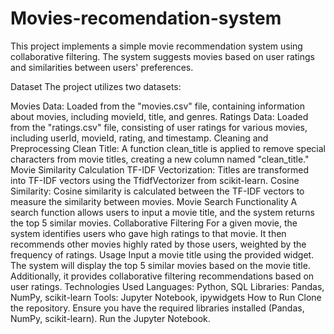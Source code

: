 # Movies-recomendation-system

This project implements a simple movie recommendation system using collaborative filtering. The system suggests movies based on user ratings and similarities between users' preferences.

Dataset
The project utilizes two datasets:

Movies Data: Loaded from the "movies.csv" file, containing information about movies, including movieId, title, and genres.
Ratings Data: Loaded from the "ratings.csv" file, consisting of user ratings for various movies, including userId, movieId, rating, and timestamp.
Cleaning and Preprocessing
Clean Title: A function clean_title is applied to remove special characters from movie titles, creating a new column named "clean_title."
Movie Similarity Calculation
TF-IDF Vectorization: Titles are transformed into TF-IDF vectors using the TfidfVectorizer from scikit-learn.
Cosine Similarity: Cosine similarity is calculated between the TF-IDF vectors to measure the similarity between movies.
Movie Search Functionality
A search function allows users to input a movie title, and the system returns the top 5 similar movies.
Collaborative Filtering
For a given movie, the system identifies users who gave high ratings to that movie.
It then recommends other movies highly rated by those users, weighted by the frequency of ratings.
Usage
Input a movie title using the provided widget.
The system will display the top 5 similar movies based on the movie title.
Additionally, it provides collaborative filtering recommendations based on user ratings.
Technologies Used
Languages: Python, SQL
Libraries: Pandas, NumPy, scikit-learn
Tools: Jupyter Notebook, ipywidgets
How to Run
Clone the repository.
Ensure you have the required libraries installed (Pandas, NumPy, scikit-learn).
Run the Jupyter Notebook.
